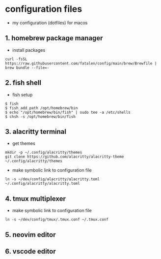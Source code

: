 # configuration files
- my configuration (dotfiles) for macos

## 1. homebrew package manager
- install packages
```
curl -fsSL https://raw.githubusercontent.com/fatalen/config/main/brew/Brewfile | brew bundle --file=-

```

## 2. fish shell
- fish setup
```
$ fish
$ fish_add_path /opt/homebrew/bin
$ echo "/opt/homebrew/bin/fish" | sudo tee -a /etc/shells
$ chsh -s /opt/homebrew/bin/fish
```

## 3. alacritty terminal
- get themes
```
mkdir -p ~/.config/alacritty/themes
git clone https://github.com/alacritty/alacritty-theme ~/.config/alacritty/themes
```
- make symbolic link to configuration file
```
ln -s ~/dev/config/alacritty/alacritty.toml ~/.config/alacritty/alacritty.toml
```

## 4. tmux multiplexer
- make symbolic link to configuration file
```
ln -s ~/dev/config/tmux/.tmux.conf ~/.tmux.conf
```

## 5. neovim editor

## 6. vscode editor
